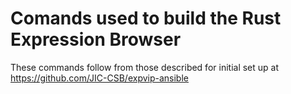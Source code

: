 # Comands used to build the Rust Expression Browser

These commands follow from those described for initial set up at <https://github.com/JIC-CSB/expvip-ansible>

